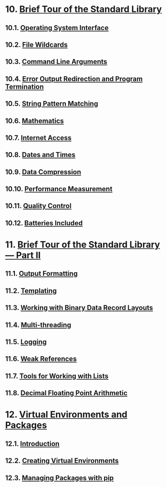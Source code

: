 # 10. [Brief Tour of the Standard Library](https://docs.python.org/3/tutorial/stdlib.html)
## 10.1. [Operating System Interface](https://docs.python.org/3/tutorial/stdlib.html#operating-system-interface)
## 10.2. [File Wildcards](https://docs.python.org/3/tutorial/stdlib.html#file-wildcards)
## 10.3. [Command Line Arguments](https://docs.python.org/3/tutorial/stdlib.html#command-line-arguments)
## 10.4. [Error Output Redirection and Program Termination](https://docs.python.org/3/tutorial/stdlib.html#error-output-redirection-and-program-termination)
## 10.5. [String Pattern Matching](https://docs.python.org/3/tutorial/stdlib.html#string-pattern-matching)
## 10.6. [Mathematics](https://docs.python.org/3/tutorial/stdlib.html#mathematics)
## 10.7. [Internet Access](https://docs.python.org/3/tutorial/stdlib.html#internet-access)
## 10.8. [Dates and Times](https://docs.python.org/3/tutorial/stdlib.html#dates-and-times)
## 10.9. [Data Compression](https://docs.python.org/3/tutorial/stdlib.html#data-compression)
## 10.10. [Performance Measurement](https://docs.python.org/3/tutorial/stdlib.html#performance-measurement)
## 10.11. [Quality Control](https://docs.python.org/3/tutorial/stdlib.html#quality-control)
## 10.12. [Batteries Included](https://docs.python.org/3/tutorial/stdlib.html#batteries-included)

# 11. [Brief Tour of the Standard Library — Part II](https://docs.python.org/3/tutorial/stdlib2.html)
## 11.1. [Output Formatting](https://docs.python.org/3/tutorial/stdlib2.html#output-formatting)
## 11.2. [Templating](https://docs.python.org/3/tutorial/stdlib2.html#templating)
## 11.3. [Working with Binary Data Record Layouts](https://docs.python.org/3/tutorial/stdlib2.html#working-with-binary-data-record-layouts)
## 11.4. [Multi-threading](https://docs.python.org/3/tutorial/stdlib2.html#multi-threading)
## 11.5. [Logging](https://docs.python.org/3/tutorial/stdlib2.html#logging)
## 11.6. [Weak References](https://docs.python.org/3/tutorial/stdlib2.html#weak-references)
## 11.7. [Tools for Working with Lists](https://docs.python.org/3/tutorial/stdlib2.html#tools-for-working-with-lists)
## 11.8. [Decimal Floating Point Arithmetic](https://docs.python.org/3/tutorial/stdlib2.html#decimal-floating-point-arithmetic)

# 12. [Virtual Environments and Packages](https://docs.python.org/3/tutorial/venv.html)
## 12.1. [Introduction](https://docs.python.org/3/tutorial/venv.html#introduction)
## 12.2. [Creating Virtual Environments](https://docs.python.org/3/tutorial/venv.html#creating-virtual-environments)
## 12.3. [Managing Packages with pip](https://docs.python.org/3/tutorial/venv.html#managing-packages-with-pip)
